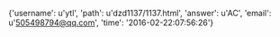 {'username': u'ytl', 'path': u'dzd1137/1137.html', 'answer': u'AC', 'email': u'505498794@qq.com', 'time': '2016-02-22:07:56:26'}